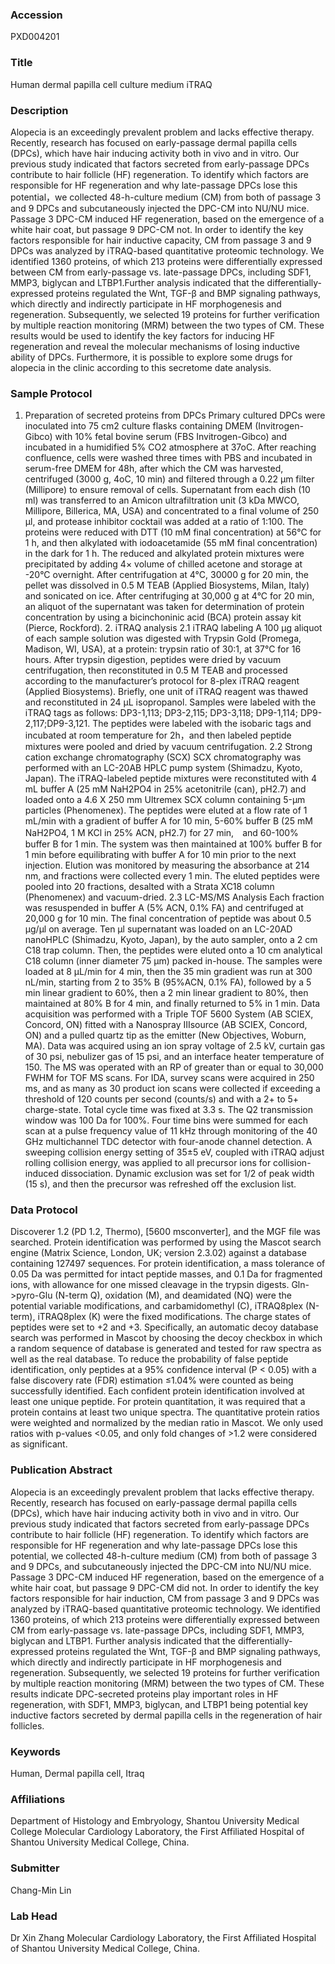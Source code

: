 ### Accession
PXD004201

### Title
Human dermal papilla cell culture medium iTRAQ

### Description
Alopecia is an exceedingly prevalent problem and lacks effective therapy. Recently, research has focused on early-passage dermal papilla cells (DPCs), which have hair inducing activity both in vivo and in vitro. Our previous study indicated that factors secreted from early-passage DPCs contribute to hair follicle (HF) regeneration. To identify which factors are responsible for HF regeneration and why late-passage DPCs lose this potential，we collected 48-h-culture medium (CM) from both of passage 3 and 9 DPCs and subcutaneously injected the DPC-CM into NU/NU mice. Passage 3 DPC-CM induced HF regeneration, based on the emergence of a white hair coat, but passage 9 DPC-CM not. In order to identify the key factors responsible for hair inductive capacity, CM from passage 3 and 9 DPCs was analyzed by iTRAQ-based quantitative proteomic technology. We identified 1360 proteins, of which 213 proteins were differentially expressed between CM from early-passage vs. late-passage DPCs, including SDF1, MMP3, biglycan and LTBP1.Further analysis indicated that the differentially-expressed proteins regulated the Wnt, TGF-β and BMP signaling pathways, which directly and indirectly participate in HF morphogenesis and regeneration. Subsequently, we selected 19 proteins for further verification by multiple reaction monitoring (MRM) between the two types of CM. These results would be used to identify the key factors for inducing HF regeneration and reveal the molecular mechanisms of losing inductive ability of DPCs. Furthermore, it is possible to explore some drugs for alopecia in the clinic according to this secretome date analysis.

### Sample Protocol
1. Preparation of secreted proteins from DPCs Primary cultured DPCs were inoculated into 75 cm2 culture flasks containing DMEM (Invitrogen-Gibco) with 10% fetal bovine serum (FBS Invitrogen-Gibco) and incubated in a humidified 5% CO2 atmosphere at 37oC. After reaching confluence, cells were washed three times with PBS and incubated in serum-free DMEM for 48h, after which the CM was harvested, centrifuged (3000 g, 4oC, 10 min) and filtered through a 0.22 μm filter (Millipore) to ensure removal of cells. Supernatant from each dish (10 ml) was transferred to an Amicon ultrafiltration unit (3 kDa MWCO, Millipore, Billerica, MA, USA) and concentrated to a final volume of 250 μl, and protease inhibitor cocktail was added at a ratio of 1:100. The proteins were reduced with DTT (10 mM final concentration) at 56°C for 1 h, and then alkylated with iodoacetamide (55 mM final concentration) in the dark for 1 h. The reduced and alkylated protein mixtures were precipitated by adding 4× volume of chilled acetone and storage at -20°C overnight. After centrifugation at 4°C, 30000 g for 20 min, the pellet was dissolved in 0.5 M TEAB (Applied Biosystems, Milan, Italy) and sonicated on ice. After centrifuging at 30,000 g at 4°C for 20 min, an aliquot of the supernatant was taken for determination of protein concentration by using a bicinchoninic acid (BCA) protein assay kit (Pierce, Rockford). 2. iTRAQ analysis 2.1 iTRAQ labeling A 100 μg aliquot of each sample solution was digested with Trypsin Gold (Promega, Madison, WI, USA), at a protein: trypsin ratio of 30:1, at 37°C for 16 hours. After trypsin digestion, peptides were dried by vacuum centrifugation, then reconstituted in 0.5 M TEAB and processed according to the manufacturer’s protocol for 8-plex iTRAQ reagent (Applied Biosystems). Briefly, one unit of iTRAQ reagent was thawed and reconstituted in 24 μL isopropanol. Samples were labeled with the iTRAQ tags as follows: DP3-1,113; DP3-2,115; DP3-3,118; DP9-1,114; DP9-2,117;DP9-3,121. The peptides were labeled with the isobaric tags and incubated at room temperature for 2h，and then labeled peptide mixtures were pooled and dried by vacuum centrifugation. 2.2 Strong cation exchange chromatography (SCX) SCX chromatography was performed with an LC-20AB HPLC pump system (Shimadzu, Kyoto, Japan). The iTRAQ-labeled peptide mixtures were reconstituted with 4 mL buffer A (25 mM NaH2PO4 in 25% acetonitrile (can), pH2.7) and loaded onto a 4.6 X 250 mm Ultremex SCX column containing 5-μm particles (Phenomenex). The peptides were eluted at a flow rate of 1 mL/min with a gradient of buffer A for 10 min, 5-60% buffer B (25 mM NaH2PO4, 1 M KCl in 25% ACN, pH2.7) for 27 min,　and 60-100% buffer B for 1 min. The system was then maintained at 100% buffer B for 1 min before equilibrating with buffer A for 10 min prior to the next injection. Elution was monitored by measuring the absorbance at 214 nm, and fractions were collected every 1 min. The eluted peptides were pooled into 20 fractions, desalted with a Strata XC18 column (Phenomenex) and vacuum-dried. 2.3 LC-MS/MS Analysis Each fraction was resuspended in buffer A (5% ACN, 0.1% FA) and centrifuged at 20,000 g for 10 min. The final concentration of peptide was about 0.5 μg/μl on average. Ten μl supernatant was loaded on an LC-20AD nanoHPLC (Shimadzu, Kyoto, Japan), by the auto sampler, onto a 2 cm C18 trap column. Then, the peptides were eluted onto a 10 cm analytical C18 column (inner diameter 75 μm) packed in-house. The samples were loaded at 8 μL/min for 4 min, then the 35 min gradient was run at 300 nL/min, starting from 2 to 35% B (95%ACN, 0.1% FA), followed by a 5 min linear gradient to 60%, then a 2 min linear gradient to 80%, then maintained at 80% B for 4 min, and finally returned to 5% in 1 min.  Data acquisition was performed with a Triple TOF 5600 System (AB SCIEX, Concord, ON) fitted with a Nanospray IIIsource (AB SCIEX, Concord, ON) and a pulled quartz tip as the emitter (New Objectives, Woburn, MA). Data was acquired using an ion spray voltage of 2.5 kV, curtain gas of 30 psi, nebulizer gas of 15 psi, and an interface heater temperature of 150. The MS was operated with an RP of greater than or equal to 30,000 FWHM for TOF MS scans. For IDA, survey scans were acquired in 250 ms, and as many as 30 product ion scans were collected if exceeding a threshold of 120 counts per second (counts/s) and with a 2+ to 5+ charge-state. Total cycle time was fixed at 3.3 s. The Q2 transmission window was 100 Da for 100%. Four time bins were summed for each scan at a pulse frequency value of 11 kHz through monitoring of the 40 GHz multichannel TDC detector with four-anode channel detection. A sweeping collision energy setting of 35±5 eV, coupled with iTRAQ adjust rolling collision energy, was applied to all precursor ions for collision-induced dissociation. Dynamic exclusion was set for 1/2 of peak width (15 s), and then the precursor was refreshed off the exclusion list.

### Data Protocol
Discoverer 1.2 (PD 1.2, Thermo), [5600 msconverter], and the MGF file was searched. Protein identification was performed by using the Mascot search engine (Matrix Science, London, UK; version 2.3.02) against a database containing 127497 sequences. For protein identification, a mass tolerance of 0.05 Da was permitted for intact peptide masses, and 0.1 Da for fragmented ions, with allowance for one missed cleavage in the trypsin digests. Gln->pyro-Glu (N-term Q), oxidation (M), and deamidated (NQ) were the potential variable modifications, and carbamidomethyl (C), iTRAQ8plex (N-term), iTRAQ8plex (K) were the fixed modifications. The charge states of peptides were set to +2 and +3. Specifically, an automatic decoy database search was performed in Mascot by choosing the decoy checkbox in which a random sequence of database is generated and tested for raw spectra as well as the real database. To reduce the probability of false peptide identification, only peptides at a 95% confidence interval (P < 0.05) with a false discovery rate (FDR) estimation ≤1.04% were counted as being successfully identified. Each confident protein identification involved at least one unique peptide. For protein quantitation, it was required that a protein contains at least two unique spectra. The quantitative protein ratios were weighted and normalized by the median ratio in Mascot. We only used ratios with p-values <0.05, and only fold changes of >1.2 were considered as significant.

### Publication Abstract
Alopecia is an exceedingly prevalent problem that lacks effective therapy. Recently, research has focused on early-passage dermal papilla cells (DPCs), which have hair inducing activity both in vivo and in vitro. Our previous study indicated that factors secreted from early-passage DPCs contribute to hair follicle (HF) regeneration. To identify which factors are responsible for HF regeneration and why late-passage DPCs lose this potential, we collected 48-h-culture medium (CM) from both of passage 3 and 9 DPCs, and subcutaneously injected the DPC-CM into NU/NU mice. Passage 3 DPC-CM induced HF regeneration, based on the emergence of a white hair coat, but passage 9 DPC-CM did not. In order to identify the key factors responsible for hair induction, CM from passage 3 and 9 DPCs was analyzed by iTRAQ-based quantitative proteomic technology. We identified 1360 proteins, of which 213 proteins were differentially expressed between CM from early-passage vs. late-passage DPCs, including SDF1, MMP3, biglycan and LTBP1. Further analysis indicated that the differentially-expressed proteins regulated the Wnt, TGF-&#x3b2; and BMP signaling pathways, which directly and indirectly participate in HF morphogenesis and regeneration. Subsequently, we selected 19 proteins for further verification by multiple reaction monitoring (MRM) between the two types of CM. These results indicate DPC-secreted proteins play important roles in HF regeneration, with SDF1, MMP3, biglycan, and LTBP1 being potential key inductive factors secreted by dermal papilla cells in the regeneration of hair follicles.

### Keywords
Human, Dermal papilla cell, Itraq

### Affiliations
Department of Histology and Embryology, Shantou University Medical College
Molecular Cardiology Laboratory, the First Affiliated Hospital of Shantou University Medical College, China.

### Submitter
Chang-Min Lin

### Lab Head
Dr Xin Zhang
Molecular Cardiology Laboratory, the First Affiliated Hospital of Shantou University Medical College, China.


